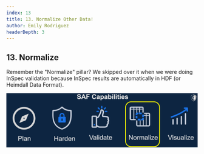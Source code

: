 ```yaml
---
index: 13
title: 13. Normalize Other Data!
author: Emily Rodriguez
headerDepth: 3
---
```


## 13. Normalize

Remember the "Normalize" pillar? We skipped over it when we were doing InSpec validation because InSpec results are automatically in HDF (or Heimdall Data Format). 

![Alt text](../../assets/img/SAF_Capabilities_Normalize.png)